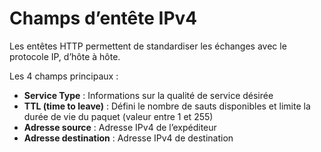 # Champs d’entête IPv4

Les entêtes HTTP permettent de standardiser les échanges avec le protocole IP, d’hôte à hôte.

Les 4 champs principaux :

-   **Service Type** : Informations sur la qualité de service désirée
-   **TTL (time to leave)** : Défini le nombre de sauts disponibles et limite la durée de vie du paquet (valeur entre 1 et 255)
-   **Adresse source** : Adresse IPv4 de l’expéditeur
-   **Adresse destination** : Adresse IPv4 de destination
